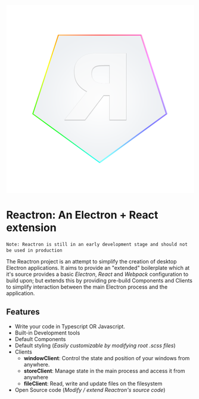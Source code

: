 ![alt text](https://raw.githubusercontent.com/jim-lub/reactron/master/resources/icon.png)

# Reactron: An Electron + React extension
```
Note: Reactron is still in an early development stage and should not be used in production
```

The Reactron project is an attempt to simplify the creation of desktop Electron applications.
It aims to provide an "extended" boilerplate which at it's source provides a basic *Electron*,
*React* and *Webpack* configuration to build upon; but extends this by providing pre-build Components and Clients to simplify interaction between the main Electron process and the application.

## Features
- Write your code in Typescript OR Javascript.
- Built-in Development tools
- Default Components
- Default styling (*Easily customizable by modifying root .scss files*)
- Clients
  - **windowClient**: Control the state and position of your windows from anywhere.
  - **storeClient**: Manage state in the main process and access it from anywhere
  - **fileClient**: Read, write and update files on the filesystem
- Open Source code (*Modify / extend Reactron's source code*)
